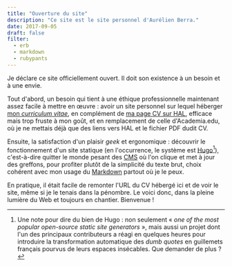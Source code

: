 ```yaml
---
title: "Ouverture du site"
description: "Ce site est le site personnel d'Aurélien Berra."
date: 2017-09-05
draft: false
filter:
  - erb
  - markdown
  - rubypants
---
```


Je déclare ce site officiellement ouvert. Il doit son existence à un besoin et à une envie.

Tout d'abord, un besoin qui tient à une éthique professionnelle maintenant assez facile à mettre en œuvre&nbsp;: avoir un site personnel sur lequel héberger [mon *curriculum vitae*](http://aurelienberra.org/cv/aurelien_berra_cv.pdf), en complément de [ma page CV sur HAL](https://cv.archives-ouvertes.fr/aurelien-berra), efficace mais trop fruste à mon goût, et en remplacement de celle d'Academia.edu, où je ne mettais déjà que des liens vers HAL et le fichier PDF dudit CV.

Ensuite, la satisfaction d'un plaisir *geek* et ergonomique&nbsp;: découvrir le fonctionnement d'un site statique (en l'occurrence, le système est [Hugo](http://gohugo.io)[^hugo]), c'est-à-dire quitter le monde pesant des [CMS](https://fr.wikipedia.org/wiki/Système_de_gestion_de_contenu) où l'on clique et met à jour des greffons, pour profiter plutôt de la simplicité du texte brut, choix cohérent avec mon usage du [Markdown](http://commonmark.org) partout où je le peux.

En pratique, il était facile de remonter l'URL du CV hébergé ici et de voir le site, même si je le tenais dans la pénombre. Le voici donc, dans la pleine lumière du Web et toujours en chantier. Bienvenue !

[^hugo]: Une note pour dire du bien de Hugo&nbsp;: non seulement « *one of the most popular open-source static site generators* », mais aussi un projet dont l'un des principaux contributeurs a réagi en quelques heures pour introduire la transformation automatique des *dumb quotes* en guillemets français pourvus de leurs espaces insécables. Que demander de plus ?
